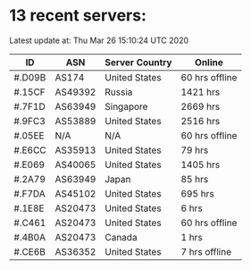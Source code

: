 # 13 recent servers:

Latest update at: Thu Mar 26 15:10:24 UTC 2020

| ID | ASN | Server Country | Online |
| -- | --- | -------------- | ------ |
| #.D09B | AS174 | United States | 60 hrs offline |
| #.15CF | AS49392 | Russia | 1421 hrs |
| #.7F1D | AS63949 | Singapore | 2669 hrs |
| #.9FC3 | AS53889 | United States | 2516 hrs |
| #.05EE | N/A | N/A | 60 hrs offline |
| #.E6CC | AS35913 | United States | 79 hrs |
| #.E069 | AS40065 | United States | 1405 hrs |
| #.2A79 | AS63949 | Japan | 85 hrs |
| #.F7DA | AS45102 | United States | 695 hrs |
| #.1E8E | AS20473 | United States | 6 hrs |
| #.C461 | AS20473 | United States | 60 hrs offline |
| #.4B0A | AS20473 | Canada | 1 hrs |
| #.CE6B | AS36352 | United States | 7 hrs offline |

